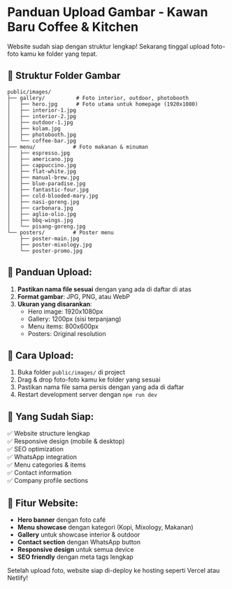 # Panduan Upload Gambar - Kawan Baru Coffee & Kitchen

Website sudah siap dengan struktur lengkap! Sekarang tinggal upload foto-foto kamu ke folder yang tepat.

## 📁 Struktur Folder Gambar

```
public/images/
├── gallery/          # Foto interior, outdoor, photobooth
│   ├── hero.jpg      # Foto utama untuk homepage (1920x1080)
│   ├── interior-1.jpg
│   ├── interior-2.jpg
│   ├── outdoor-1.jpg
│   ├── kolam.jpg
│   ├── photobooth.jpg
│   └── coffee-bar.jpg
├── menu/            # Foto makanan & minuman
│   ├── espresso.jpg
│   ├── americano.jpg
│   ├── cappuccino.jpg
│   ├── flat-white.jpg
│   ├── manual-brew.jpg
│   ├── blue-paradise.jpg
│   ├── fantastic-four.jpg
│   ├── cold-blooded-mary.jpg
│   ├── nasi-goreng.jpg
│   ├── carbonara.jpg
│   ├── aglio-olio.jpg
│   ├── bbq-wings.jpg
│   └── pisang-goreng.jpg
└── posters/         # Poster menu
    ├── poster-main.jpg
    ├── poster-mixology.jpg
    └── poster-promo.jpg
```

## 📝 Panduan Upload:

1. **Pastikan nama file sesuai** dengan yang ada di daftar di atas
2. **Format gambar**: JPG, PNG, atau WebP
3. **Ukuran yang disarankan**:
   - Hero image: 1920x1080px
   - Gallery: 1200px (sisi terpanjang)
   - Menu items: 800x600px
   - Posters: Original resolution

## 🚀 Cara Upload:

1. Buka folder `public/images/` di project
2. Drag & drop foto-foto kamu ke folder yang sesuai
3. Pastikan nama file sama persis dengan yang ada di daftar
4. Restart development server dengan `npm run dev`

## 🎯 Yang Sudah Siap:

✅ Website structure lengkap  
✅ Responsive design (mobile & desktop)  
✅ SEO optimization  
✅ WhatsApp integration  
✅ Menu categories & items  
✅ Contact information  
✅ Company profile sections

## 📱 Fitur Website:

- **Hero banner** dengan foto café
- **Menu showcase** dengan kategori (Kopi, Mixology, Makanan)
- **Gallery** untuk showcase interior & outdoor
- **Contact section** dengan WhatsApp button
- **Responsive design** untuk semua device
- **SEO friendly** dengan meta tags lengkap

Setelah upload foto, website siap di-deploy ke hosting seperti Vercel atau Netlify!
